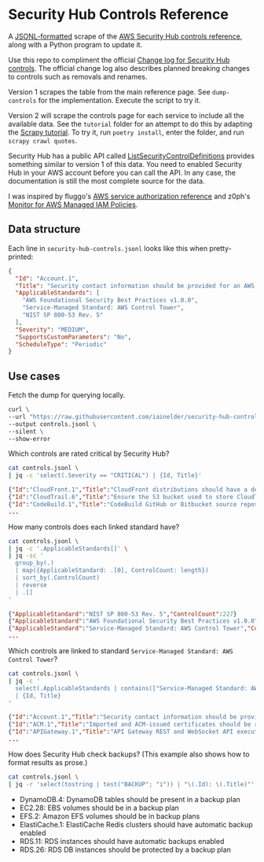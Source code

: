 # Security Hub Controls Reference

A [JSONL-formatted](https://jsonlines.org/) scrape of the [AWS Security Hub controls reference](https://docs.aws.amazon.com/securityhub/latest/userguide/securityhub-controls-reference.html), along with a Python program to update it.

Use this repo to compliment the official [Change log for Security Hub controls](https://docs.aws.amazon.com/securityhub/latest/userguide/controls-change-log.html). The official change log also describes planned breaking changes to controls such as removals and renames.

Version 1 scrapes the table from the main reference page. See `dump-controls` for the implementation. Execute the script to try it.

Version 2 will scrape the controls page for each service to include all the available data. See the `tutorial` folder for an attempt to do this by adapting the [Scrapy tutorial](https://docs.scrapy.org/en/latest/intro/tutorial.html). To try it, run `poetry install`, enter the folder, and run `scrapy crawl quotes`.

Security Hub has a public API called [ListSecurityControlDefinitions](https://docs.aws.amazon.com/securityhub/1.0/APIReference/API_ListSecurityControlDefinitions.html) provides something similar to version 1 of this data. You need to enabled Security Hub in your AWS account before you can call the API. In any case, the documentation is still the most complete source for the data.

I was inspired by fluggo's [AWS service authorization reference](https://github.com/fluggo/aws-service-auth-reference) and z0ph's [Monitor for AWS Managed IAM Policies](https://github.com/zoph-io/MAMIP).

## Data structure

Each line in `security-hub-controls.jsonl` looks like this when pretty-printed:

```json
{
  "Id": "Account.1",
  "Title": "Security contact information should be provided for an AWS account",
  "ApplicableStandards": [
    "AWS Foundational Security Best Practices v1.0.0",
    "Service-Managed Standard: AWS Control Tower",
    "NIST SP 800-53 Rev. 5"
  ],
  "Severity": "MEDIUM",
  "SupportsCustomParameters": "No",
  "ScheduleType": "Periodic"
}
```

## Use cases

Fetch the dump for querying locally.

```bash
curl \
--url "https://raw.githubusercontent.com/iainelder/security-hub-controls/main/security-hub-controls.jsonl" \
--output controls.jsonl \
--silent \
--show-error
```

Which controls are rated critical by Security Hub?

```bash
cat controls.jsonl \
| jq -c 'select(.Severity == "CRITICAL") | {Id, Title}'
```

```json
{"Id":"CloudFront.1","Title":"CloudFront distributions should have a default root object configured"}
{"Id":"CloudTrail.6","Title":"Ensure the S3 bucket used to store CloudTrail logs is not publicly accessible"}
{"Id":"CodeBuild.1","Title":"CodeBuild GitHub or Bitbucket source repository URLs should use OAuth"}
...
```

How many controls does each linked standard have?

```bash
cat controls.jsonl \
| jq -c '.ApplicableStandards[]' \
| jq -sc '
  group_by(.)
  | map({ApplicableStandard: .[0], ControlCount: length})
  | sort_by(.ControlCount)
  | reverse
  | .[]
'
```

```json
{"ApplicableStandard":"NIST SP 800-53 Rev. 5","ControlCount":227}
{"ApplicableStandard":"AWS Foundational Security Best Practices v1.0.0","ControlCount":211}
{"ApplicableStandard":"Service-Managed Standard: AWS Control Tower","ControlCount":172}
...
```

Which controls are linked to standard `Service-Managed Standard: AWS Control Tower`?

```bash
cat controls.jsonl \
| jq -c '
  select(.ApplicableStandards | contains(["Service-Managed Standard: AWS Control Tower"]))
  | {Id, Title}
'
```

```json
{"Id":"Account.1","Title":"Security contact information should be provided for an AWS account"}
{"Id":"ACM.1","Title":"Imported and ACM-issued certificates should be renewed after a specified time period"}
{"Id":"APIGateway.1","Title":"API Gateway REST and WebSocket API execution logging should be enabled"}
...
```

How does Security Hub check backups? (This example also shows how to format results as prose.)

```bash
cat controls.jsonl \
| jq -r 'select(tostring | test("BACKUP"; "i")) | "\(.Id): \(.Title)"'
```

* DynamoDB.4: DynamoDB tables should be present in a backup plan
* EC2.28: EBS volumes should be in a backup plan
* EFS.2: Amazon EFS volumes should be in backup plans
* ElastiCache.1: ElastiCache Redis clusters should have automatic backup enabled
* RDS.11: RDS instances should have automatic backups enabled
* RDS.26: RDS DB instances should be protected by a backup plan
